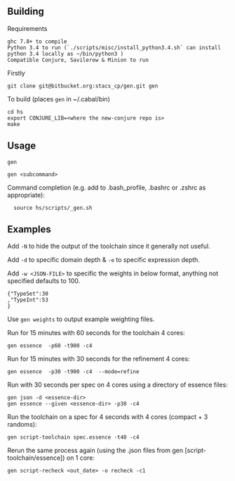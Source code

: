 Building
--------

Requirements

	ghc 7.8+ to compile
	Python 3.4 to run (`./scripts/misc/install_python3.4.sh` can install python 3.4 locally as ~/bin/python3 )
	Compatible Conjure, Savilerow & Minion to run


Firstly

	git clone git@bitbucket.org:stacs_cp/gen.git gen

To build (places `gen` in ~/.cabal/bin)

	cd hs
	export CONJURE_LIB=<where the new-conjure repo is> 
	make


Usage
-----

	gen
	
	gen <subcommand>
  
Command completion (e.g. add to .bash_profile, .bashrc or .zshrc as appropriate):

	  source hs/scripts/_gen.sh
	  

Examples
--------

Add `-N` to hide the output of the  toolchain since it generally not useful.

Add `-d` to specific domain depth & `-e` to specific expression depth.

Add `-w <JSON-FILE>` to specific the weights in below format, anything not specified defaults to 100.

	{"TypeSet":30
	,"TypeInt":53
    }

Use `gen weights` to output example weighting files.


Run for 15 minutes with 60 seconds for the toolchain 4 cores:

	gen essence  -p60 -t900 -c4 
	
Run for 15 minutes with 30 seconds for the refinement 4 cores:
	
	gen essence  -p30 -t900 -c4  --mode=refine

Run with 30 seconds per spec on 4 cores using a directory of essence files:

	gen json -d <essence-dir>
	gen essence --given <essence-dir> -p30 -c4


Run the toolchain on a spec for 4 seconds with 4 cores (compact + 3 randoms):

	gen script-toolchain spec.essence -t40 -c4
	
Rerun the same process again (using the .json files from gen [script-toolchain/essence]) on 1 core:

	gen script-recheck <out_date> -o recheck -c1
	
	
